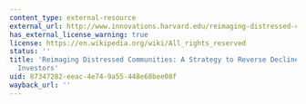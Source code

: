 ```yaml
---
content_type: external-resource
external_url: http://www.innovations.harvard.edu/reimaging-distressed-communities-strategy-reverse-decline-and-attract-investors
has_external_license_warning: true
license: https://en.wikipedia.org/wiki/All_rights_reserved
status: ''
title: 'Reimaging Distressed Communities: A Strategy to Reverse Decline and Attract
  Investors'
uid: 87347282-eeac-4e74-9a55-448e68bee08f
wayback_url: ''
---
```


